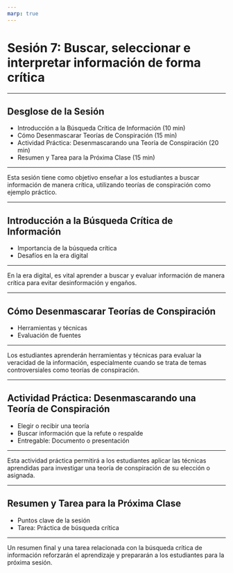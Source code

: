 ```yaml
---
marp: true
---
```


# Sesión 7: Buscar, seleccionar e interpretar información de forma crítica

---

## Desglose de la Sesión

- Introducción a la Búsqueda Crítica de Información (10 min)
- Cómo Desenmascarar Teorías de Conspiración (15 min)
- Actividad Práctica: Desenmascarando una Teoría de Conspiración (20 min)
- Resumen y Tarea para la Próxima Clase (15 min)

---

<!-- notes -->

Esta sesión tiene como objetivo enseñar a los estudiantes a buscar información de manera crítica, utilizando teorías de conspiración como ejemplo práctico.

---

## Introducción a la Búsqueda Crítica de Información

- Importancia de la búsqueda crítica
- Desafíos en la era digital

---

<!-- notes -->

En la era digital, es vital aprender a buscar y evaluar información de manera crítica para evitar desinformación y engaños.

---

## Cómo Desenmascarar Teorías de Conspiración

- Herramientas y técnicas
- Evaluación de fuentes

---

<!-- notes -->

Los estudiantes aprenderán herramientas y técnicas para evaluar la veracidad de la información, especialmente cuando se trata de temas controversiales como teorías de conspiración.

---

## Actividad Práctica: Desenmascarando una Teoría de Conspiración

- Elegir o recibir una teoría
- Buscar información que la refute o respalde
- Entregable: Documento o presentación

---

<!-- notes -->

Esta actividad práctica permitirá a los estudiantes aplicar las técnicas aprendidas para investigar una teoría de conspiración de su elección o asignada.

---

## Resumen y Tarea para la Próxima Clase

- Puntos clave de la sesión
- Tarea: Práctica de búsqueda crítica

---

<!-- notes -->

Un resumen final y una tarea relacionada con la búsqueda crítica de información reforzarán el aprendizaje y prepararán a los estudiantes para la próxima sesión.
